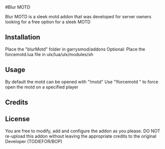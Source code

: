 #Blur MOTD

Blur MOTD is a sleek motd addon that was developed  for server owners looking for a free option for a sleek MOTD
## Installation

Place the "blurMotd" folder in garrysmod/addons
Optional: Place the forcemotd.lua file in ulx/lua/ulx/modules/sh

## Usage

By default the motd can be opened with "!motd" 
Use "!forcemotd <player>" to force open the motd on a specified player

## Credits

## License

You are free to modify, add and configure the addon as you please.
DO NOT re-upload this addon without leaving the appropriate credits to the original Developer (TODIEFOR/BOP)
